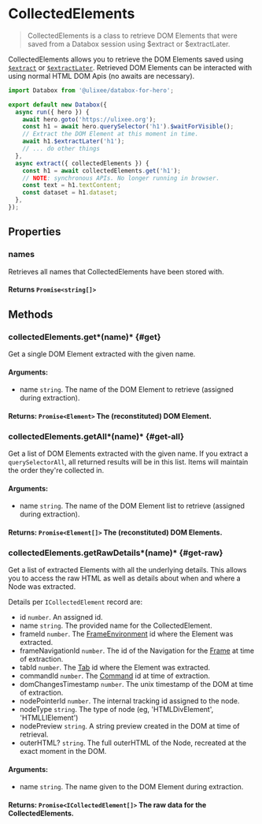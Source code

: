 # CollectedElements

> CollectedElements is a class to retrieve DOM Elements that were saved from a Databox session using $extract or $extractLater.

CollectedElements allows you to retrieve the DOM Elements saved using [`$extract`](/docs/databox/basic-interfaces/dom-extenders#extract) or [`$extractLater`](/docs/databox/basic-interfaces/dom-extenders#extract-later). Retrieved DOM Elements can be interacted with using normal HTML DOM Apis (no awaits are necessary).

```js
import Databox from '@ulixee/databox-for-hero';

export default new Databox({
  async run({ hero }) {
    await hero.goto('https://ulixee.org');
    const h1 = await hero.querySelector('h1').$waitForVisible();
    // Extract the DOM Element at this moment in time.
    await h1.$extractLater('h1');
    // ... do other things
  },
  async extract({ collectedElements }) {
    const h1 = await collectedElements.get('h1');
    // NOTE: synchronous APIs. No longer running in browser.
    const text = h1.textContent;
    const dataset = h1.dataset;
  },
});
```

## Properties

### names

Retrieves all names that CollectedElements have been stored with.

#### **Returns** `Promise<string[]>`

## Methods

### collectedElements.get*(name)* {#get}

Get a single DOM Element extracted with the given name.

#### **Arguments**:

- name `string`. The name of the DOM Element to retrieve (assigned during extraction).

#### **Returns**: `Promise<Element>` The (reconstituted) DOM Element.

### collectedElements.getAll*(name)* {#get-all}

Get a list of DOM Elements extracted with the given name. If you extract a `querySelectorAll`, all returned results will be in this list. Items will maintain the order they're collected in.

#### **Arguments**:

- name `string`. The name of the DOM Element list to retrieve (assigned during extraction).

#### **Returns**: `Promise<Element[]>` The (reconstituted) DOM Elements.

### collectedElements.getRawDetails*(name)* {#get-raw}

Get a list of extracted Elements with all the underlying details. This allows you to access the raw HTML as well as details about when and where a Node was extracted.

Details per `ICollectedElement` record are:

- id `number`. An assigned id.
- name `string`. The provided name for the CollectedElement.
- frameId `number`. The [FrameEnvironment](/docs/hero/basic-interfaces/frame-environment) id where the Element was extracted.
- frameNavigationId `number`. The id of the Navigation for the [Frame](/docs/hero/basic-interfaces/frame-environment) at time of extraction. 
- tabId `number`. The [Tab](/docs/hero/basic-interfaces/tab) id where the Element was extracted.
- commandId `number`. The [Command](/docs/hero/basic-interfaces/tab#lastCommandId) id at time of extraction.
- domChangesTimestamp `number`. The unix timestamp of the DOM at time of extraction.
- nodePointerId `number`. The internal tracking id assigned to the node.
- nodeType `string`. The type of node (eg, 'HTMLDivElement', 'HTMLLIElement')
- nodePreview `string`. A string preview created in the DOM at time of retrieval.
- outerHTML? `string`. The full outerHTML of the Node, recreated at the exact moment in the DOM.

#### **Arguments**:

- name `string`. The name given to the DOM Element during extraction.

#### **Returns**: `Promise<ICollectedElement[]>` The raw data for the CollectedElements.
